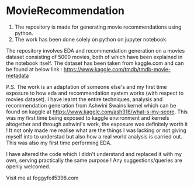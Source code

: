 # MovieRecommendation
1. The repository is made for generating movie recommendations using python.
2. The work has been done solely on python on jupyter notebook.

The repository involves EDA and recommendation generation on a movies dataset consisting of 5000 movies, both of which have been explained in the notebook itself.
The dataset has been taken from kaggle.com and can be found at below link :
https://www.kaggle.com/tmdb/tmdb-movie-metadata



P.S. The work is an adaptation of someone else's and my first time exposure to how eda and recommendation system works (with respect to movies dataset). I have learnt the entire techniques, analysis and recommendation generation from Ashwini Swains kernel which can be found on kaggle at https://www.kaggle.com/ash316/what-s-my-score. This was my first time being exposed to kaggle environment and kernels altogether and through ashwini's work, the exposure was definitely worth it ! It not only made me realise what are the things I was lacking or not giving myself into to understad but also how a real world analysis is carried out. This was also my first time performing EDA.

I have altered the code which I didn't understand and replaced it with my own, serving practically the same purpose !
Any suggestions/queries are openly welcomed. 





Visit me at foggyfoil5398.com
